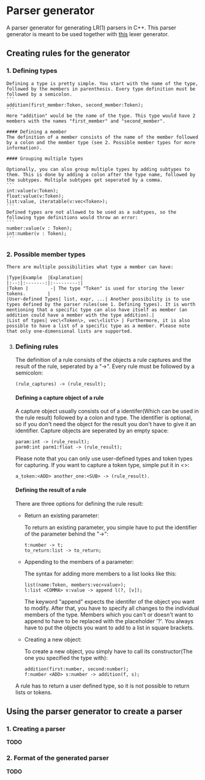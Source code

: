 # Parser generator
A parser generator for generating LR(1) parsers in C++. This parser generator is meant to be used together with [this](https://github.com/Creepsy/lexer_generator) lexer generator.

## Creating rules for the generator
### 1.  Defining types
    Defining a type is pretty simple. You start with the name of the type, followed by the members in parenthesis. Every type definition must be followed by a semicolon.
    ```
    addition(first_member:Token, second_member:Token);
    ```
    Here "addition" would be the name of the type. This type would have 2 members with the names "first_member" and "second_member".

    #### Defining a member
    The definition of a member consists of the name of the member followed by a colon and the member type (see 2. Possible member types for more information).

    #### Grouping multiple types
    
    Optionally, you can also group multiple types by adding subtypes to them. This is done by adding a colon after the type name, followed by the subtypes. Multiple subtypes get seperated by a comma. 
    ```
    int:value(v:Token);
    float:value(v:Token);
    list:value, iteratable(v:vec<Token>);
    ```
    Defined types are not allowed to be used as a subtypes, so the following type definitions would throw an error:
    ```
    number:value(v : Token);
    int:number(v : Token);
    ```

### 2.  Possible member types
    There are multiple possibilities what type a member can have:

    |Type|Example  |Explanation|
    |:--:|:-------:|:---------:|
    |Token |        -| The type "Token" is used for storing the lexer tokens.        |
    |User-defined Types| list, expr, ...| Another possibility is to use types defined by the parser rules(see 1. Defining types). It is worth mentioning that a specific type can also have itself as member (an addition could have a member with the type addition).|
    |List of types| vec\<Token\>, vec\<list\> | Furthermore, it is also possible to have a list of a specific type as a member. Please note that only one-dimensional lists are supported.

3. ### Defining rules
    The definition of a rule consists of the objects a rule captures and the result of the rule, seperated by a "->". Every rule must be followed by a semicolon:
    ```
    (rule_captures) -> (rule_result);
    ```

    #### Defining a capture object of a rule
    A capture object usually consists out of a identifer(Which can be used in the rule result) followed by a colon and type. The identifier is optional, so if you don't need the object for the result you don't have to give it an identifier. Capture objects are seperated by an empty space:
    ```
    param:int -> (rule_result);
    parm0:int parm1:float -> (rule_result);
    ```
    Please note that you can only use user-defined types and token types for capturing. If you want to capture a token type, simple put it in <>:
    ```
    a_token:<ADD> another_one:<SUB> -> (rule_result).
    ```
    #### Defining the result of a rule
    There are three options for defining the rule result:
    + Return an existing parameter: 
     
      To return an existing parameter, you simple have to put the identifier of the parameter behind the "->":
      ```
      t:number -> t;
      to_return:list -> to_return;
      ```
    + Appending to the members of a parameter:
  
      The syntax for adding more members to a list looks like this:
      ```
      list(name:Token, members:vec<value>);
      l:list <COMMA> v:value -> append l(?, [v]);
      ```
      The keyword "append" expects the identifer of the object you want to modify. After that, you have to specify all changes to the individual members of the type. Members which you can't or doesn't want to append to have to be replaced with the placeholder '?'. You always have to put the objects you want to add to a list in square brackets. 
    + Creating a new object:
  
      To create a new object, you simply have to call its constructor(The one you specified the type with):
      ```
      addition(first:number, second:number);
      f:number <ADD> s:number -> addition(f, s);
      ```
  
    A rule has to return a user defined type, so it is not possible to return lists or tokens.

## Using the parser generator to create a parser
### 1. Creating a parser
   **TODO**
### 2. Format of the generated parser
   **TODO**